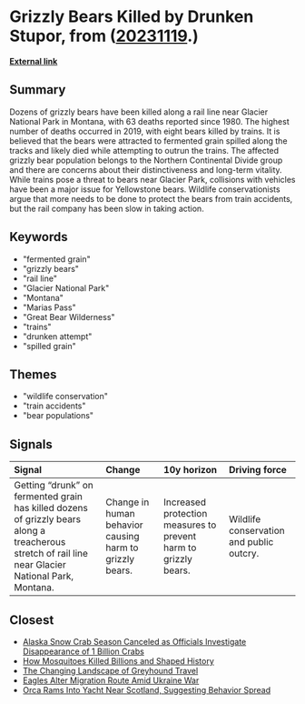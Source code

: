 # __Grizzly Bears Killed by Drunken Stupor__, from ([20231119](https://kghosh.substack.com/p/20231119).)

__[External link](https://cowboystatedaily.com/2023/11/04/63-grizzlies-some-drunk-on-fermented-grain-killed-by-trains-in-montana/)__



## Summary

Dozens of grizzly bears have been killed along a rail line near Glacier National Park in Montana, with 63 deaths reported since 1980. The highest number of deaths occurred in 2019, with eight bears killed by trains. It is believed that the bears were attracted to fermented grain spilled along the tracks and likely died while attempting to outrun the trains. The affected grizzly bear population belongs to the Northern Continental Divide group and there are concerns about their distinctiveness and long-term vitality. While trains pose a threat to bears near Glacier Park, collisions with vehicles have been a major issue for Yellowstone bears. Wildlife conservationists argue that more needs to be done to protect the bears from train accidents, but the rail company has been slow in taking action.

## Keywords

* "fermented grain"
* "grizzly bears"
* "rail line"
* "Glacier National Park"
* "Montana"
* "Marias Pass"
* "Great Bear Wilderness"
* "trains"
* "drunken attempt"
* "spilled grain"

## Themes

* "wildlife conservation"
* "train accidents"
* "bear populations"

## Signals

| Signal                                                                                                                                              | Change                                                  | 10y horizon                                                     | Driving force                            |
|:----------------------------------------------------------------------------------------------------------------------------------------------------|:--------------------------------------------------------|:----------------------------------------------------------------|:-----------------------------------------|
| Getting “drunk” on fermented grain has killed dozens of grizzly bears along a treacherous stretch of rail line near Glacier National Park, Montana. | Change in human behavior causing harm to grizzly bears. | Increased protection measures to prevent harm to grizzly bears. | Wildlife conservation and public outcry. |

## Closest

* [Alaska Snow Crab Season Canceled as Officials Investigate Disappearance of 1 Billion Crabs](7e83f7bbd34b9f20b0dbd61cdbb0dcdf)
* [How Mosquitoes Killed Billions and Shaped History](47178ba5383cfec3e8944b7fb5b234e5)
* [The Changing Landscape of Greyhound Travel](175ea9191642bee3b29225d9dadffc96)
* [Eagles Alter Migration Route Amid Ukraine War](93cdfad04e16027123b398b4675b51da)
* [Orca Rams Into Yacht Near Scotland, Suggesting Behavior Spread](ec53d1856ccf49df631de3516f6aa6a2)